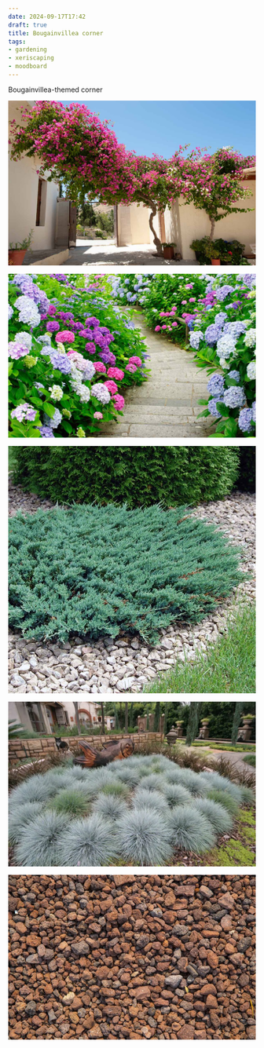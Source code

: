 ```yaml
---
date: 2024-09-17T17:42
draft: true
title: Bougainvillea corner
tags:
- gardening
- xeriscaping
- moodboard
---
```


Bougainvillea-themed corner 

![Bougainvillea tree with pink flowers connecting two annexes of a house.](../attachment/vsc-paste/bougainvillea-corner-240917174908.png)

![](../attachment/vsc-paste/bougainvillea-corner-240917180227.png)

![](../attachment/vsc-paste/bougainvillea-corner-240917181954.png)

![A bunch of festuca bushes.](../attachment/vsc-paste/olive-tree-area-240917140408.png)

![Small volcanic/lava rock/gravel in bordeaux and brown color tones.](../attachment/vsc-paste/olive-tree-area-240917133057.png)